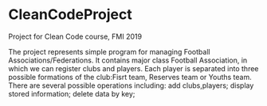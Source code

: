 # CleanCodeProject
Project for Clean Code course, FMI 2019

Тhe project represents simple program for managing Football Associations/Federations. It contains major class Football Association,
in which we can register clubs and players. Each player is separated into three possible formations of the club:Fisrt team, Reserves
team or Youths team. There are several possible operations including: add clubs,players; display stored information; delete data by key;
